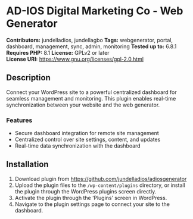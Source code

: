 # AD-IOS Digital Marketing Co - Web Generator

**Contributors:** jundelladios, jundellagbo
**Tags:** webgenerator, portal, dashboard, management, sync, admin, monitoring
**Tested up to:** 6.8.1  
**Requires PHP:** 8.1
**License:** GPLv2 or later  
**License URI:** https://www.gnu.org/licenses/gpl-2.0.html  

## Description

Connect your WordPress site to a powerful centralized dashboard for seamless management and monitoring. This plugin enables real-time synchronization between your website and the web generator. 

### Features
- Secure dashboard integration for remote site management
- Centralized control over site settings, content, and updates
- Real-time data synchronization with the dashboard

## Installation

1. Download plugin from https://github.com/jundelladios/adiosgenerator
2. Upload the plugin files to the `/wp-content/plugins` directory, or install the plugin through the WordPress plugins screen directly.  
3. Activate the plugin through the ‘Plugins’ screen in WordPress.  
4. Navigate to the plugin settings page to connect your site to the dashboard.  